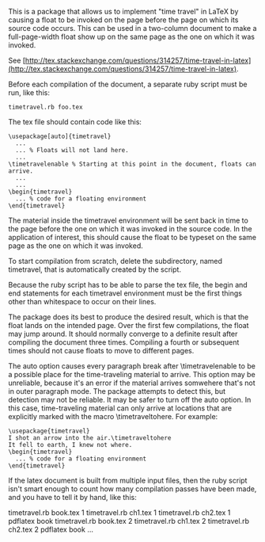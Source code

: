 This is a package that allows us to implement "time travel" in LaTeX
by causing a float to be invoked on the page before the page on which
its source code occurs. This can be used in a two-column document to
make a full-page-width float show up on the same page as the one on
which it was invoked.

See [http://tex.stackexchange.com/questions/314257/time-travel-in-latex](http://tex.stackexchange.com/questions/314257/time-travel-in-latex).

Before each compilation of the document, a separate ruby script must be run, like this:

    timetravel.rb foo.tex

The tex file should contain code like this:

    \usepackage[auto]{timetravel}
      ...
      ... % Floats will not land here.
      ...
    \timetravelenable % Starting at this point in the document, floats can arrive.
      ...
      ... 
    \begin{timetravel}
      ... % code for a floating environment
    \end{timetravel}

The material inside the timetravel environment will be sent back in
time to the page before the one on which it was invoked in the source
code. In the application of interest, this should cause the float to
be typeset on the same page as the one on which it was invoked.

To start compilation from scratch, delete the subdirectory, named
timetravel, that is automatically created by the script.

Because the ruby script has to be able to parse the tex file, the
begin and end statements for each timetravel environment must be the
first things other than whitespace to occur on their lines. 

The package does its best to produce the desired result, which is that
the float lands on the intended page. Over the first few compilations,
the float may jump around. It should normally converge to a definite
result after compiling the document three times. Compiling a fourth or
subsequent times should not cause floats to move to different pages.

The auto option causes every paragraph break after \timetravelenable
to be a possible place for the time-traveling material to arrive.
This option may be unreliable, because it's an error if the material
arrives somwehere that's not in outer paragraph mode. The package
attempts to detect this, but detection may not be reliable. It may be
safer to turn off the auto option. In this case, time-traveling
material can only arrive at locations that are explicitly marked with
the macro \timetraveltohere. For example:

    \usepackage{timetravel}
    I shot an arrow into the air.\timetraveltohere
    It fell to earth, I knew not where.
    \begin{timetravel}
      ... % code for a floating environment
    \end{timetravel}

If the latex document is built from multiple input files, then the
ruby script isn't smart enough to count how many compilation passes
have been made, and you have to tell it by hand, like this:

  timetravel.rb book.tex 1
  timetravel.rb ch1.tex 1
  timetravel.rb ch2.tex 1
  pdflatex book
  timetravel.rb book.tex 2
  timetravel.rb ch1.tex 2
  timetravel.rb ch2.tex 2
  pdflatex book
  ...
